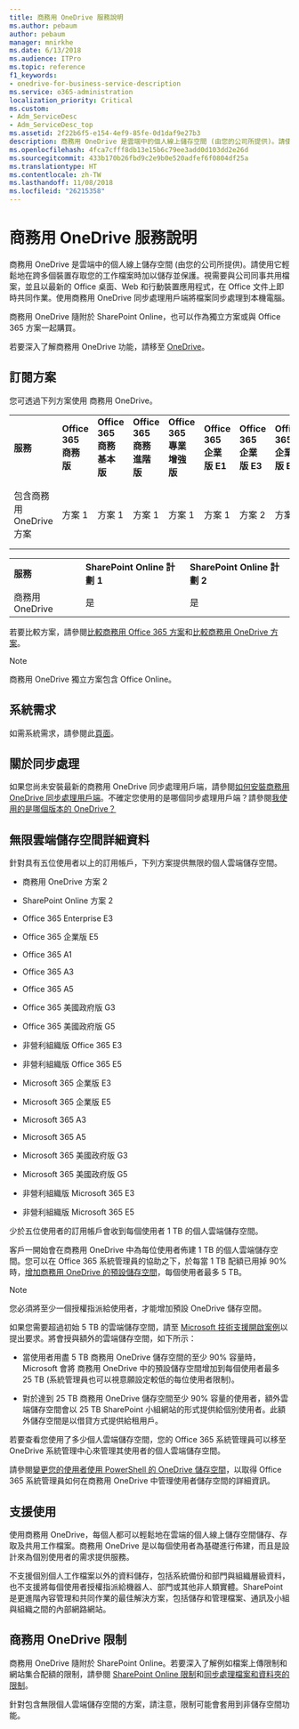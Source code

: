 ```yaml
---
title: 商務用 OneDrive 服務說明
ms.author: pebaum
author: pebaum
manager: mnirkhe
ms.date: 6/13/2018
ms.audience: ITPro
ms.topic: reference
f1_keywords:
- onedrive-for-business-service-description
ms.service: o365-administration
localization_priority: Critical
ms.custom:
- Adm_ServiceDesc
- Adm_ServiceDesc_top
ms.assetid: 2f22b6f5-e154-4ef9-85fe-0d1daf9e27b3
description: 商務用 OneDrive 是雲端中的個人線上儲存空間 (由您的公司所提供)。請使用它輕鬆地在跨多個裝置存取您的工作檔案時加以儲存並保護。視需要與公司同事共用檔案，並且以最新的 Office 桌面、Web 和行動裝置應用程式，在 Office 文件上即時共同作業。使用商務用 OneDrive 同步處理用戶端將檔案同步處理到本機電腦。
ms.openlocfilehash: 4fca7cfff8db13e15b6c79ee3add0d103dd2e26d
ms.sourcegitcommit: 433b170b26fbd9c2e9b0e520adfef6f0804df25a
ms.translationtype: HT
ms.contentlocale: zh-TW
ms.lasthandoff: 11/08/2018
ms.locfileid: "26215358"
---
```

# <a name="onedrive-for-business-service-description"></a>商務用 OneDrive 服務說明

商務用 OneDrive 是雲端中的個人線上儲存空間 (由您的公司所提供)。請使用它輕鬆地在跨多個裝置存取您的工作檔案時加以儲存並保護。視需要與公司同事共用檔案，並且以最新的 Office 桌面、Web 和行動裝置應用程式，在 Office 文件上即時共同作業。使用商務用 OneDrive 同步處理用戶端將檔案同步處理到本機電腦。
  
商務用 OneDrive 隨附於 SharePoint Online，也可以作為獨立方案或與 Office 365 方案一起購買。 
  
若要深入了解商務用 OneDrive 功能，請移至 [OneDrive](https://go.microsoft.com/fwlink/?linkid=850345)。
  
## <a name="subscription-plans"></a>訂閱方案

您可透過下列方案使用 商務用 OneDrive。
  
||||||||||
|:-----|:-----|:-----|:-----|:-----|:-----|:-----|:-----|:-----|
|**服務** <br/> |**Office 365 商務版** <br/> |**Office 365 商務基本版** <br/> |**Office 365 商務進階版** <br/> |**Office 365 專業增強版** <br/> |**Office 365 企業版 E1** <br/> |**Office 365 企業版 E3** <br/> |**Office 365 企業版 E5** <br/> |**Office 365 企業版 F1** <br/> |
|包含商務用 OneDrive 方案  <br/> |方案 1  <br/> |方案 1  <br/> |方案 1  <br/> |方案 1  <br/> |方案 1  <br/> |方案 2  <br/> |方案 2  <br/> |方案 F (之前稱為方案 K)  <br/> |
   
||||
|:-----|:-----|:-----|
|**服務** <br/> |**SharePoint Online 計劃 1** <br/> |**SharePoint Online 計劃 2** <br/> |
|商務用 OneDrive  <br/> |是  <br/> |是  <br/> |
   
若要比較方案，請參閱[比較商務用 Office 365 方案](https://go.microsoft.com/fwlink/?linkid=799177)和[比較商務用 OneDrive 方案](https://products.office.com/zh-TW/onedrive-for-business/compare-onedrive-for-business-plans)。 
  
> [!NOTE]
> 商務用 OneDrive 獨立方案包含 Office Online。 
  
## <a name="system-requirements"></a>系統需求

如需系統需求，請參閱此[頁面](https://go.microsoft.com/fwlink/?linkid=837584)。
  
## <a name="about-sync"></a>關於同步處理

如果您尚未安裝最新的商務用 OneDrive 同步處理用戶端，請參閱[如何安裝商務用 OneDrive 同步處理用戶端](https://support.microsoft.com/zh-TW/help/2903984/how-to-install-onedrive-for-business-for-sharepoint-and-sharepoint-onl)。不確定您使用的是哪個同步處理用戶端？請參閱[我使用的是哪個版本的 OneDrive？](https://go.microsoft.com/fwlink/?linkid=846624)
  
## <a name="unlimited-cloud-storage-details"></a>無限雲端儲存空間詳細資料

針對具有五位使用者以上的訂用帳戶，下列方案提供無限的個人雲端儲存空間。
  
- 商務用 OneDrive 方案 2
    
- SharePoint Online 方案 2
    
- Office 365 Enterprise E3
    
- Office 365 企業版 E5
    
- Office 365 A1
    
- Office 365 A3
    
- Office 365 A5
    
- Office 365 美國政府版 G3
    
- Office 365 美國政府版 G5
    
- 非營利組織版 Office 365 E3
    
- 非營利組織版 Office 365 E5
    
- Microsoft 365 企業版 E3
    
- Microsoft 365 企業版 E5
    
- Microsoft 365 A3
    
- Microsoft 365 A5
    
- Microsoft 365 美國政府版 G3
    
- Microsoft 365 美國政府版 G5
    
- 非營利組織版 Microsoft 365 E3
    
- 非營利組織版 Microsoft 365 E5
    
少於五位使用者的訂用帳戶會收到每個使用者 1 TB 的個人雲端儲存空間。 
  
客戶一開始會在商務用 OneDrive 中為每位使用者佈建 1 TB 的個人雲端儲存空間。您可以在 Office 365 系統管理員的協助之下，於每當 1 TB 配額已用掉 90% 時，[增加商務用 OneDrive 的預設儲存空間](https://go.microsoft.com/fwlink/?linkid=838024)，每個使用者最多 5 TB。 
  
> [!NOTE]
> 您必須將至少一個授權指派給使用者，才能增加預設 OneDrive 儲存空間。 
  
如果您需要超過初始 5 TB 的雲端儲存空間，請至 [Microsoft 技術支援開啟案例](https://go.microsoft.com/fwlink/?linkid=869559)以提出要求。將會授與額外的雲端儲存空間，如下所示： 
  
- 當使用者用盡 5 TB 商務用 OneDrive 儲存空間的至少 90% 容量時，Microsoft 會將 商務用 OneDrive 中的預設儲存空間增加到每個使用者最多 25 TB (系統管理員也可以視意願設定較低的每位使用者限制)。 
    
- 對於達到 25 TB 商務用 OneDrive 儲存空間至少 90% 容量的使用者，額外雲端儲存空間會以 25 TB SharePoint 小組網站的形式提供給個別使用者。此額外儲存空間是以借貸方式提供給租用戶。
    
若要查看您使用了多少個人雲端儲存空間，您的 Office 365 系統管理員可以移至 OneDrive 系統管理中心來管理其使用者的個人雲端儲存空間。 
  
請參閱[變更您的使用者使用 PowerShell 的 OneDrive 儲存空間](https://go.microsoft.com/fwlink/?linkid=866402)，以取得 Office 365 系統管理員如何在商務用 OneDrive 中管理使用者儲存空間的詳細資訊。 
  
## <a name="supported-uses"></a>支援使用

使用商務用 OneDrive，每個人都可以輕鬆地在雲端的個人線上儲存空間儲存、存取及共用工作檔案。商務用 OneDrive 是以每個使用者為基礎進行佈建，而且是設計來為個別使用者的需求提供服務。
  
不支援個別個人工作檔案以外的資料儲存，包括系統備份和部門與組織層級資料，也不支援將每個使用者授權指派給機器人、部門或其他非人類實體。SharePoint 是更進階內容管理和共同作業的最佳解決方案，包括儲存和管理檔案、通訊及小組與組織之間的內部網路網站。
  
## <a name="onedrive-for-business-limitations"></a>商務用 OneDrive 限制

商務用 OneDrive 隨附於 SharePoint Online。若要深入了解例如檔案上傳限制和網站集合配額的限制，請參閱 [SharePoint Online 限制](https://go.microsoft.com/fwlink/?linkid=829156)和[同步處理檔案和資料夾的限制](https://support.microsoft.com/zh-TW/help/3125202/restrictions-and-limitations-when-you-sync-files-and-folders)。
  
針對包含無限個人雲端儲存空間的方案，請注意，限制可能會套用到非儲存空間功能。 
  

